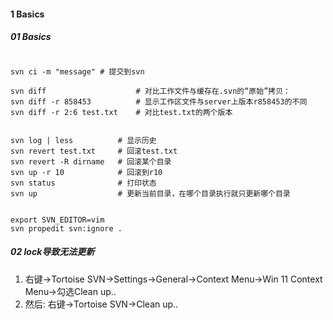 



#### 1 Basics

##### 01 Basics

```shell

svn ci -m "message"	# 提交到svn

svn diff					# 对比工作文件与缓存在.svn的“原始”拷贝：
svn diff -r 858453			# 显示工作区文件与server上版本r858453的不同
svn diff -r 2:6 test.txt	# 对比test.txt的两个版本


svn log | less			# 显示历史
svn revert test.txt		# 回滚test.txt
svn revert -R dirname	# 回滚某个目录
svn up -r 10			# 回滚到r10
svn status				# 打印状态
svn up					# 更新当前目录，在哪个目录执行就只更新哪个目录


export SVN_EDITOR=vim
svn propedit svn:ignore .
```



##### 02 lock导致无法更新

1. 右键→Tortoise SVN→Settings→General→Context Menu→Win 11 Context Menu→勾选Clean up..
2. 然后: 右键→Tortoise SVN→Clean up..
